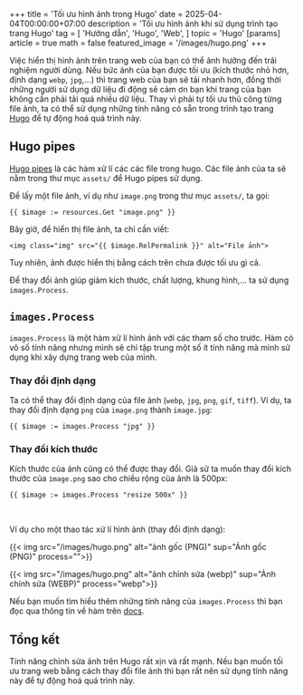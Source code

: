 +++
title = 'Tối ưu hình ảnh trong Hugo'
date = 2025-04-04T00:00:00+07:00
description = 'Tối ưu hình ảnh khi sử dụng trình tạo trang Hugo'
tag = [
	'Hướng dẫn',
	'Hugo',
	'Web',
]
topic = 'Hugo'
[params]
	article = true
	math = false
featured_image = '/images/hugo.png'
+++

Việc hiển thị hình ảnh trên trang web của bạn có thể ảnh hưởng đến trải nghiệm người dùng. Nếu bức ảnh của bạn được tối ưu (kích thước nhỏ hơn, định dạng `webp`, `jpg`,...) thì trang web của bạn sẽ tải nhanh hơn, đồng thời những người sử dụng dữ liệu đi động sẽ cảm ơn bạn khi trang của bạn không cần phải tải quá nhiều dữ liệu. Thay vì phải tự tối ưu thủ công từng file ảnh, ta có thể sử dụng những tính năng có sẵn trong trình tạo trang [Hugo](https://gohugo.io) để tự động hoá quá trình này.

## Hugo pipes

[Hugo pipes](https://gohugo.io/hugo-pipes/introduction/#article) là các hàm xử lí các các file trong hugo. Các file ảnh của ta sẽ nằm trong thư mục `assets/` để Hugo pipes sử dụng.

Để lấy một file ảnh, ví dụ như `image.png` trong thư mục `assets/`, ta gọi:

```go-html-template
{{ $image := resources.Get "image.png" }}
```

Bây giờ, để hiển thị file ảnh, ta chỉ cần viết:

```go-html-template
<img class="img" src="{{ $image.RelPermalink }}" alt="File ảnh">
```

Tuy nhiên, ảnh được hiển thị bằng cách trên chưa được tối ưu gì cả. 

Để thay đổi ảnh giúp giảm kích thước, chất lượng, khung hình,... ta sử dụng `images.Process`.

## `images.Process`

`images.Process` là một hàm xử lí hình ảnh với các tham số cho trước. Hàm có vô số tính năng nhưng mình sẽ chỉ tập trung một số ít tính năng mà mình sử dụng khi xây dựng trang web của mình.

### Thay đổi định dạng

Ta có thể thay đổi định dạng của file ảnh (`webp`, `jpg`, `png`, `gif`, `tiff`). Ví dụ, ta thay đổi định dạng `png` của `image.png` thành `image.jpg`:

```go-html-template
{{ $image := images.Process "jpg" }}
```

### Thay đổi kích thước

Kích thước của ảnh cũng có thể được thay đổi. Giả sử ta muốn thay đổi kích thước của `image.png` sao cho chiều rộng của ảnh là 500px:

```go-html-template
{{ $image := images.Process "resize 500x" }}
```

<br>

Ví dụ cho một thao tác xử lí hình ảnh (thay đổi định dạng):

{{< img src="/images/hugo.png" alt="ảnh gốc (PNG)" sup="Ảnh gốc (PNG)" process="">}}

{{< img src="/images/hugo.png" alt="ảnh chỉnh sửa (webp)" sup="Ảnh chỉnh sửa (WEBP)" process="webp">}}

Nếu bạn muốn tìm hiểu thêm những tính năng của `images.Process` thì bạn đọc qua thông tin về hàm trên [docs](https://gohugo.io/functions/images/process/#article).

## Tổng kết

Tính năng chỉnh sửa ảnh trên Hugo rất xịn và rất mạnh. Nếu bạn muốn tối ưu trang web bằng cách thay đổi file ảnh thì bạn rất nên sử dụng tính năng này để tự động hoá quá trình này.